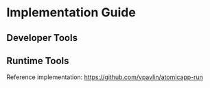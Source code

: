 # Implementation Guide



## Developer Tools


## Runtime Tools

Reference implementation: https://github.com/vpavlin/atomicapp-run
